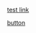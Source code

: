 <a href="https://app.qa-gke.uffizzi.com/projects" referrerpolicy="origin">test link</a>

[button](https://app.qa-gke.uffizzi.com/projects)
